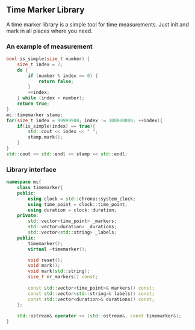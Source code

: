 ## Time Marker Library

A time marker library is a simple tool for time measurements. Just init and mark
in all places where you need.

### An example of measurement
```C++
bool is_simple(size_t number) {
    size_t index = 2;
    do {
        if (number % index == 0) {
            return false;
        }
        ++index;
    } while (index < number);
    return true;
}
mc::timemarker stamp;
for(size_t index = 99999900; index != 100000000; ++index){
    if(is_simple(index) == true){
        std::cout << index << " ";
        stamp.mark();
    }
}
std::cout << std::endl << stamp << std::endl;
```
### Library interface
```C++
namespace mc{
    class timemarker{
    public:
        using clock = std::chrono::system_clock;
        using time_point = clock::time_point;
        using duration = clock::duration;
    private:
        std::vector<time_point> _markers;
        std::vector<duration> _durations;
        std::vector<std::string> _labels;
    public:
        timemarker();
        virtual ~timemarker();

        void reset();
        void mark();
        void mark(std::string);
        size_t nr_markers() const;
        
        const std::vector<time_point>& markers() const;
        const std::vector<std::string>& labels() const;
        const std::vector<duration>& durations() const;
    };
    
    std::ostream& operator << (std::ostream&, const timemarker&);
}
```
